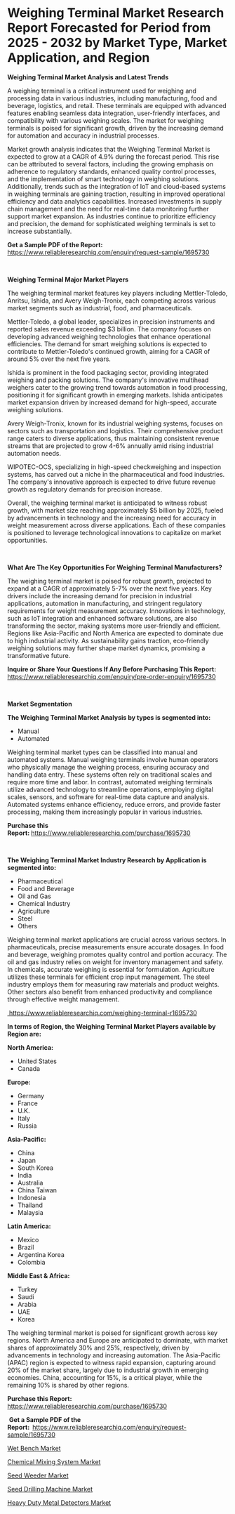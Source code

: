 <p><h1>Weighing Terminal Market Research Report Forecasted for Period from 2025 -  2032 by Market Type, Market Application, and Region</h1></p><p><strong>Weighing Terminal Market Analysis and Latest Trends</strong></p>
<p><p>A weighing terminal is a critical instrument used for weighing and processing data in various industries, including manufacturing, food and beverage, logistics, and retail. These terminals are equipped with advanced features enabling seamless data integration, user-friendly interfaces, and compatibility with various weighing scales. The market for weighing terminals is poised for significant growth, driven by the increasing demand for automation and accuracy in industrial processes.</p><p>Market growth analysis indicates that the Weighing Terminal Market is expected to grow at a CAGR of 4.9% during the forecast period. This rise can be attributed to several factors, including the growing emphasis on adherence to regulatory standards, enhanced quality control processes, and the implementation of smart technology in weighing solutions. Additionally, trends such as the integration of IoT and cloud-based systems in weighing terminals are gaining traction, resulting in improved operational efficiency and data analytics capabilities. Increased investments in supply chain management and the need for real-time data monitoring further support market expansion. As industries continue to prioritize efficiency and precision, the demand for sophisticated weighing terminals is set to increase substantially.</p></p>
<p><strong>Get a Sample PDF of the Report:&nbsp;</strong> <a href="https://www.reliableresearchiq.com/enquiry/request-sample/1695730?utm_campaign=1159&utm_medium=2&utm_source=Github&utm_content=ia&utm_term=20022025&utm_id=weighing-terminal">https://www.reliableresearchiq.com/enquiry/request-sample/1695730</a></p>
<p>&nbsp;</p>
<p><strong>Weighing Terminal Major Market Players</strong></p>
<p><p>The weighing terminal market features key players including Mettler-Toledo, Anritsu, Ishida, and Avery Weigh-Tronix, each competing across various market segments such as industrial, food, and pharmaceuticals. </p><p>Mettler-Toledo, a global leader, specializes in precision instruments and reported sales revenue exceeding $3 billion. The company focuses on developing advanced weighing technologies that enhance operational efficiencies. The demand for smart weighing solutions is expected to contribute to Mettler-Toledo's continued growth, aiming for a CAGR of around 5% over the next five years.</p><p>Ishida is prominent in the food packaging sector, providing integrated weighing and packing solutions. The company's innovative multihead weighers cater to the growing trend towards automation in food processing, positioning it for significant growth in emerging markets. Ishida anticipates market expansion driven by increased demand for high-speed, accurate weighing solutions.</p><p>Avery Weigh-Tronix, known for its industrial weighing systems, focuses on sectors such as transportation and logistics. Their comprehensive product range caters to diverse applications, thus maintaining consistent revenue streams that are projected to grow 4-6% annually amid rising industrial automation needs.</p><p>WIPOTEC-OCS, specializing in high-speed checkweighing and inspection systems, has carved out a niche in the pharmaceutical and food industries. The company's innovative approach is expected to drive future revenue growth as regulatory demands for precision increase.</p><p>Overall, the weighing terminal market is anticipated to witness robust growth, with market size reaching approximately $5 billion by 2025, fueled by advancements in technology and the increasing need for accuracy in weight measurement across diverse applications. Each of these companies is positioned to leverage technological innovations to capitalize on market opportunities.</p></p>
<p>&nbsp;</p>
<p><strong>What Are The Key Opportunities For Weighing Terminal Manufacturers?</strong></p>
<p><p>The weighing terminal market is poised for robust growth, projected to expand at a CAGR of approximately 5-7% over the next five years. Key drivers include the increasing demand for precision in industrial applications, automation in manufacturing, and stringent regulatory requirements for weight measurement accuracy. Innovations in technology, such as IoT integration and enhanced software solutions, are also transforming the sector, making systems more user-friendly and efficient. Regions like Asia-Pacific and North America are expected to dominate due to high industrial activity. As sustainability gains traction, eco-friendly weighing solutions may further shape market dynamics, promising a transformative future.</p></p>
<p><strong>Inquire or Share Your Questions If Any Before Purchasing This Report:</strong> <a href="https://www.reliableresearchiq.com/enquiry/pre-order-enquiry/1695730?utm_campaign=1159&utm_medium=2&utm_source=Github&utm_content=ia&utm_term=20022025&utm_id=weighing-terminal">https://www.reliableresearchiq.com/enquiry/pre-order-enquiry/1695730</a></p>
<p>&nbsp;</p>
<p><strong>Market Segmentation</strong></p>
<p><strong>The Weighing Terminal Market Analysis by types is segmented into:</strong></p>
<p><ul><li>Manual</li><li>Automated</li></ul></p>
<p><p>Weighing terminal market types can be classified into manual and automated systems. Manual weighing terminals involve human operators who physically manage the weighing process, ensuring accuracy and handling data entry. These systems often rely on traditional scales and require more time and labor. In contrast, automated weighing terminals utilize advanced technology to streamline operations, employing digital scales, sensors, and software for real-time data capture and analysis. Automated systems enhance efficiency, reduce errors, and provide faster processing, making them increasingly popular in various industries.</p></p>
<p><strong>Purchase this Report:&nbsp;</strong><a href="https://www.reliableresearchiq.com/purchase/1695730?utm_campaign=1159&utm_medium=2&utm_source=Github&utm_content=ia&utm_term=20022025&utm_id=weighing-terminal">https://www.reliableresearchiq.com/purchase/1695730</a></p>
<p>&nbsp;</p>
<p><strong>The Weighing Terminal Market Industry Research by Application is segmented into:</strong></p>
<p><ul><li>Pharmaceutical</li><li>Food and Beverage</li><li>Oil and Gas</li><li>Chemical Industry</li><li>Agriculture</li><li>Steel</li><li>Others</li></ul></p>
<p><p>Weighing terminal market applications are crucial across various sectors. In pharmaceuticals, precise measurements ensure accurate dosages. In food and beverage, weighing promotes quality control and portion accuracy. The oil and gas industry relies on weight for inventory management and safety. In chemicals, accurate weighing is essential for formulation. Agriculture utilizes these terminals for efficient crop input management. The steel industry employs them for measuring raw materials and product weights. Other sectors also benefit from enhanced productivity and compliance through effective weight management.</p></p>
<p><a href="https://www.reliableresearchiq.com/weighing-terminal-r1695730?utm_campaign=1159&utm_medium=2&utm_source=Github&utm_content=ia&utm_term=20022025&utm_id=weighing-terminal">&nbsp;https://www.reliableresearchiq.com/weighing-terminal-r1695730</a></p>
<p><strong>In terms of Region, the Weighing Terminal Market Players available by Region are:</strong></p>
<p>
    <p> <strong> North America: </strong>
        <ul>
            <li>United States</li>
            <li>Canada</li>
        </ul>
        </p> 
    <p> <strong> Europe: </strong>
        <ul>
            <li>Germany</li>
            <li>France</li>
            <li>U.K.</li>
            <li>Italy</li>
            <li>Russia</li>
        </ul>
        </p> 
    <p> <strong> Asia-Pacific: </strong>
        <ul>
            <li>China</li>
            <li>Japan</li>
            <li>South Korea</li>
            <li>India</li>
            <li>Australia</li>
            <li>China Taiwan</li>
            <li>Indonesia</li>
            <li>Thailand</li>
            <li>Malaysia</li>
        </ul>
        </p> 
    <p> <strong> Latin America: </strong>
        <ul>
            <li>Mexico</li>
            <li>Brazil</li>
            <li>Argentina Korea</li>
            <li>Colombia</li>
        </ul>
        </p> 
    <p> <strong> Middle East & Africa: </strong>
        <ul>
            <li>Turkey</li>
            <li>Saudi</li>
            <li>Arabia</li>
            <li>UAE</li>
            <li>Korea</li>
        </ul>
    </p>
    </p>
<p><p>The weighing terminal market is poised for significant growth across key regions. North America and Europe are anticipated to dominate, with market shares of approximately 30% and 25%, respectively, driven by advancements in technology and increasing automation. The Asia-Pacific (APAC) region is expected to witness rapid expansion, capturing around 20% of the market share, largely due to industrial growth in emerging economies. China, accounting for 15%, is a critical player, while the remaining 10% is shared by other regions.</p></p>
<p><strong>Purchase this Report: </strong><a href="https://www.reliableresearchiq.com/purchase/1695730?utm_campaign=1159&utm_medium=2&utm_source=Github&utm_content=ia&utm_term=20022025&utm_id=weighing-terminal">https://www.reliableresearchiq.com/purchase/1695730</a></p>
<p>&nbsp;<strong>Get a Sample PDF of the Report:&nbsp;&nbsp;</strong><a href="https://www.reliableresearchiq.com/enquiry/request-sample/1695730?utm_campaign=1159&utm_medium=2&utm_source=Github&utm_content=ia&utm_term=20022025&utm_id=weighing-terminal">https://www.reliableresearchiq.com/enquiry/request-sample/1695730</a></p>
<p><strong></strong></p>
<p><p><a href="https://github.com/naomaroaoonv/Market-Research-Report-List-1/blob/main/wet-bench-market.md?utm_campaign=1159&utm_medium=2&utm_source=Github&utm_content=ia&utm_term=20022025&utm_id=weighing-terminal">Wet Bench Market</a></p><p><a href="https://github.com/guyotkiferhi/Market-Research-Report-List-1/blob/main/chemical-mixing-system-market.md?utm_campaign=1159&utm_medium=2&utm_source=Github&utm_content=ia&utm_term=20022025&utm_id=weighing-terminal">Chemical Mixing System Market</a></p><p><a href="https://github.com/ancsyanagha/Market-Research-Report-List-1/blob/main/seed-weeder-market.md?utm_campaign=1159&utm_medium=2&utm_source=Github&utm_content=ia&utm_term=20022025&utm_id=weighing-terminal">Seed Weeder Market</a></p><p><a href="https://github.com/ansanokajabi/Market-Research-Report-List-1/blob/main/seed-drilling-machine-market.md?utm_campaign=1159&utm_medium=2&utm_source=Github&utm_content=ia&utm_term=20022025&utm_id=weighing-terminal">Seed Drilling Machine Market</a></p><p><a href="https://github.com/zoccohaniech/Market-Research-Report-List-1/blob/main/heavy-duty-metal-detectors-market.md?utm_campaign=1159&utm_medium=2&utm_source=Github&utm_content=ia&utm_term=20022025&utm_id=weighing-terminal">Heavy Duty Metal Detectors Market</a></p></p>